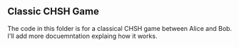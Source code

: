 ## Classic CHSH Game
The code in this folder is for a classical CHSH game between Alice and Bob. I'll add more docuemntation explaing how it works.